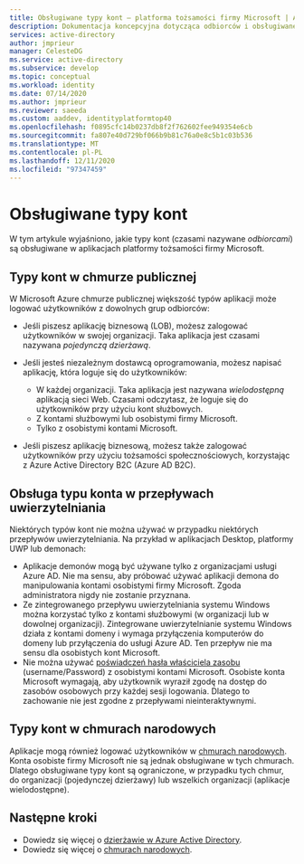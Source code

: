 ```yaml
---
title: Obsługiwane typy kont — platforma tożsamości firmy Microsoft | Azure
description: Dokumentacja koncepcyjna dotycząca odbiorców i obsługiwane typy kont w aplikacjach
services: active-directory
author: jmprieur
manager: CelesteDG
ms.service: active-directory
ms.subservice: develop
ms.topic: conceptual
ms.workload: identity
ms.date: 07/14/2020
ms.author: jmprieur
ms.reviewer: saeeda
ms.custom: aaddev, identityplatformtop40
ms.openlocfilehash: f0895cfc14b0237db8f2f762602fee949354e6cb
ms.sourcegitcommit: fa807e40d729bf066b9b81c76a0e8c5b1c03b536
ms.translationtype: MT
ms.contentlocale: pl-PL
ms.lasthandoff: 12/11/2020
ms.locfileid: "97347459"
---
```

# <a name="supported-account-types"></a>Obsługiwane typy kont

W tym artykule wyjaśniono, jakie typy kont (czasami nazywane *odbiorcami*) są obsługiwane w aplikacjach platformy tożsamości firmy Microsoft.

<!-- This section can be in an include for many of the scenarios (SPA, web app signing-in users, protecting a web API, Desktop (depending on the flows), Mobile -->

## <a name="account-types-in-the-public-cloud"></a>Typy kont w chmurze publicznej

W Microsoft Azure chmurze publicznej większość typów aplikacji może logować użytkowników z dowolnych grup odbiorców:

- Jeśli piszesz aplikację biznesową (LOB), możesz zalogować użytkowników w swojej organizacji. Taka aplikacja jest czasami nazywana *pojedynczą dzierżawą*.
- Jeśli jesteś niezależnym dostawcą oprogramowania, możesz napisać aplikację, która loguje się do użytkowników:

  - W każdej organizacji. Taka aplikacja jest nazywana *wielodostępną* aplikacją sieci Web. Czasami odczytasz, że loguje się do użytkowników przy użyciu kont służbowych.
  - Z kontami służbowymi lub osobistymi firmy Microsoft.
  - Tylko z osobistymi kontami Microsoft.
    
- Jeśli piszesz aplikację biznesową, możesz także zalogować użytkowników przy użyciu tożsamości społecznościowych, korzystając z Azure Active Directory B2C (Azure AD B2C).

## <a name="account-type-support-in-authentication-flows"></a>Obsługa typu konta w przepływach uwierzytelniania

Niektórych typów kont nie można używać w przypadku niektórych przepływów uwierzytelniania. Na przykład w aplikacjach Desktop, platformy UWP lub demonach:

- Aplikacje demonów mogą być używane tylko z organizacjami usługi Azure AD. Nie ma sensu, aby próbować używać aplikacji demona do manipulowania kontami osobistymi firmy Microsoft. Zgoda administratora nigdy nie zostanie przyznana.
- Ze zintegrowanego przepływu uwierzytelniania systemu Windows można korzystać tylko z kontami służbowymi (w organizacji lub w dowolnej organizacji). Zintegrowane uwierzytelnianie systemu Windows działa z kontami domeny i wymaga przyłączenia komputerów do domeny lub przyłączenia do usługi Azure AD. Ten przepływ nie ma sensu dla osobistych kont Microsoft.
- Nie można używać [poświadczeń hasła właściciela zasobu](./v2-oauth-ropc.md) (username/Password) z osobistymi kontami Microsoft. Osobiste konta Microsoft wymagają, aby użytkownik wyraził zgodę na dostęp do zasobów osobowych przy każdej sesji logowania. Dlatego to zachowanie nie jest zgodne z przepływami nieinteraktywnymi.

## <a name="account-types-in-national-clouds"></a>Typy kont w chmurach narodowych

Aplikacje mogą również logować użytkowników w [chmurach narodowych](authentication-national-cloud.md). Konta osobiste firmy Microsoft nie są jednak obsługiwane w tych chmurach. Dlatego obsługiwane typy kont są ograniczone, w przypadku tych chmur, do organizacji (pojedynczej dzierżawy) lub wszelkich organizacji (aplikacje wielodostępne).

## <a name="next-steps"></a>Następne kroki

- Dowiedz się więcej o [dzierżawie w Azure Active Directory](./single-and-multi-tenant-apps.md).
- Dowiedz się więcej o [chmurach narodowych](./authentication-national-cloud.md).
